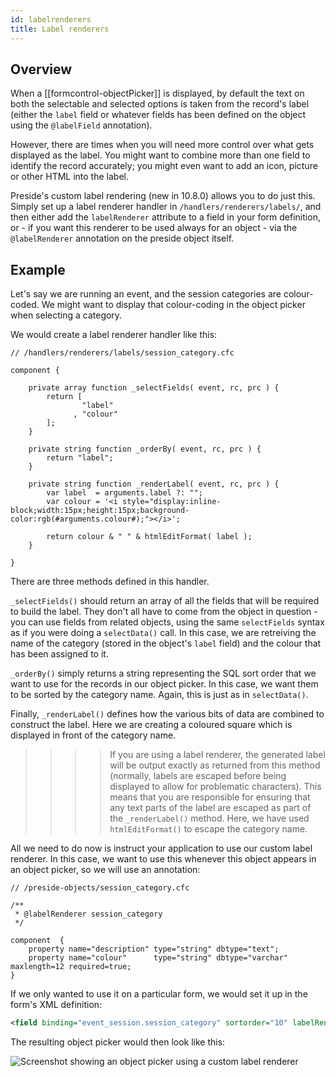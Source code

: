 ```yaml
---
id: labelrenderers
title: Label renderers
---
```


## Overview

When a [[formcontrol-objectPicker]] is displayed, by default the text on both the selectable and selected options is taken from the record's label (either the `label` field or whatever fields has been defined on the object using the `@labelField` annotation).

However, there are times when you will need more control over what gets displayed as the label. You might want to combine more than one field to identify the record accurately; you might even want to add an icon, picture or other HTML into the label.

Preside's custom label rendering (new in 10.8.0) allows you to do just this. Simply set up a label renderer handler in `/handlers/renderers/labels/`, and then either add the `labelRenderer` attribute to a field in your form definition, or - if you want this renderer to be used always for an object - via the `@labelRenderer` annotation on the preside object itself.

## Example

Let's say we are running an event, and the session categories are colour-coded. We might want to display that colour-coding in the object picker when selecting a category.

We would create a label renderer handler like this:

```luceescript
// /handlers/renderers/labels/session_category.cfc

component {

	private array function _selectFields( event, rc, prc ) {
		return [
			    "label"
			  , "colour"
		];
	}

	private string function _orderBy( event, rc, prc ) {
		return "label";
	}

	private string function _renderLabel( event, rc, prc ) {
		var label  = arguments.label ?: "";
		var colour = '<i style="display:inline-block;width:15px;height:15px;background-color:rgb(#arguments.colour#);"></i>';

		return colour & " " & htmlEditFormat( label );
	}

}
```

There are three methods defined in this handler.

`_selectFields()` should return an array of all the fields that will be required to build the label. They don't all have to come from the object in question - you can use fields from related objects, using the same `selectFields` syntax as if you were doing a `selectData()` call. In this case, we are retreiving the name of the category (stored in the object's `label` field) and the colour that has been assigned to it.

`_orderBy()` simply returns a string representing the SQL sort order that we want to use for the records in our object picker. In this case, we want them to be sorted by the category name. Again, this is just as in `selectData()`.

Finally, `_renderLabel()` defines how the various bits of data are combined to construct the label. Here we are creating a coloured square which is displayed in front of the category name.

>>>> If you are using a label renderer, the generated label will be output exactly as returned from this method (normally, labels are escaped before being displayed to allow for problematic characters). This means that you are responsible for ensuring that any text parts of the label are escaped as part of the `_renderLabel()` method. Here, we have used `htmlEditFormat()` to escape the category name.

All we need to do now is instruct your application to use our custom label renderer. In this case, we want to use this whenever this object appears in an object picker, so we will use an annotation:

```luceescript
// /preside-objects/session_category.cfc

/**
 * @labelRenderer session_category
 */

component  {
	property name="description" type="string" dbtype="text";
	property name="colour"      type="string" dbtype="varchar" maxlength=12 required=true;
}
```

If we only wanted to use it on a particular form, we would set it up in the form's XML definition:

```xml
<field binding="event_session.session_category" sortorder="10" labelRenderer="session_category" />
```

The resulting object picker would then look like this:

![Screenshot showing an object picker using a custom label renderer](images/screenshots/label-renderer-example.png)